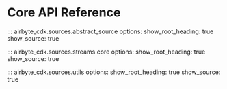 # Core API Reference

::: airbyte_cdk.sources.abstract_source
    options:
      show_root_heading: true
      show_source: true

::: airbyte_cdk.sources.streams.core
    options:
      show_root_heading: true
      show_source: true

::: airbyte_cdk.sources.utils
    options:
      show_root_heading: true
      show_source: true
